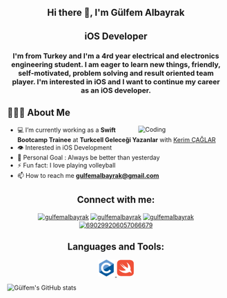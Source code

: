 <h2 align="center">Hi there 👋, I'm Gülfem Albayrak</h2>
<h2 align="center">iOS Developer</h2>
<h3 align="center">I'm from Turkey and I'm a 4rd year electrical and electronics engineering student. I am eager to learn new things, friendly, self-motivated, problem solving and result oriented team player. I'm interested in iOS and I want to continue my career as an iOS developer.</h3>
<h2>👩🏼‍💻 About Me</h2>
<img align="right" alt = "Coding" width="200" src="https://i.pinimg.com/originals/94/d1/7e/94d17e25dba0111b8c6f737b6083e234.gif">

- 💻 I’m currently working as a **Swift Bootcamp Trainee** at **Turkcell Geleceği Yazanlar** with [Kerim ÇAĞLAR](https://www.linkedin.com/in/kerimcaglar/)
- 👁️ Interested in iOS Development
- 🎯 Personal Goal : Always be better than yesterday
- ⚡️ Fun fact: I love playing volleyball
- 📫 How to reach me **gulfemalbayrak@gmail.com**





<h2 align="center">Connect with me:</h2>
<p align="center">
<a href="https://twitter.com/gulfemalbayrak" target="blank"><img align="center" src="https://raw.githubusercontent.com/rahuldkjain/github-profile-readme-generator/master/src/images/icons/Social/twitter.svg" alt="gulfemalbayrak" height="30" width="40" /></a>
<a href="https://linkedin.com/in/gulfemalbayrak" target="blank"><img align="center" src="https://raw.githubusercontent.com/rahuldkjain/github-profile-readme-generator/master/src/images/icons/Social/linked-in-alt.svg" alt="gulfemalbayrak" height="30" width="40" /></a>
<a href="https://instagram.com/gulfemalbayrak" target="blank"><img align="center" src="https://raw.githubusercontent.com/rahuldkjain/github-profile-readme-generator/master/src/images/icons/Social/instagram.svg" alt="gulfemalbayrak" height="30" width="40" /></a>
<a href="https://discord.gg/690299206057066679" target="blank"><img align="center" src="https://raw.githubusercontent.com/rahuldkjain/github-profile-readme-generator/master/src/images/icons/Social/discord.svg" alt="690299206057066679" height="30" width="40" /></a>
</p>



<h2 align="center">Languages and Tools:</h2>
<p align="center"> <a href="https://www.cprogramming.com/" target="_blank" rel="noreferrer"> <img src="https://raw.githubusercontent.com/devicons/devicon/master/icons/c/c-original.svg" alt="c" width="40" height="40"/> </a> <a href="https://developer.apple.com/swift/" target="_blank" rel="noreferrer"> <img src="https://raw.githubusercontent.com/devicons/devicon/master/icons/swift/swift-original.svg" alt="swift" width="40" height="40"/> </a> </p>



![Gülfem's GitHub stats](https://github-readme-stats.vercel.app/api?username=GulfemmAlbayrak)

